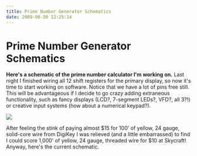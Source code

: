 ```yaml
---
title: Prime Number Generator Schematics
date: 2009-06-30 12:25:14
---
```


# Prime Number Generator Schematics

__Here's a schematic of the prime number calculator I'm working on.__ Last night I finished wiring all 12 shift registers for the primary display, so now it's time to start working on software. Notice that we have a lot of pins free still. This will be advantageous if I decide to go crazy adding extraneous functionality, such as fancy displays (LCD?, 7-segment LEDs?, VFD?, all 3?!) or creative input systems (how about a numerical keypad?).

<div class="text-center">

[![](text5130_thumb.jpg)](text5130.png)

</div>

After feeling the stink of paying almost $15 for 100' of yellow, 24 gauge, solid-core wire from DigiKey I was relieved (and a little embarrassed) to find I could score 1,000' of yellow, 24 gauge, threaded wire for $10 at Skycraft! Anyway, here's the current schematic.

